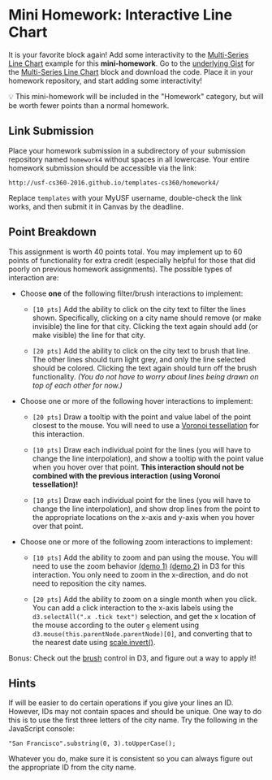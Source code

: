 # Mini Homework: Interactive Line Chart

It is your favorite block again! Add some interactivity to the [Multi-Series Line Chart](http://bl.ocks.org/mbostock/3884955) example for this **mini-homework**. Go to the [underlying Gist](https://gist.github.com/mbostock/3884955) for the [Multi-Series Line Chart](http://bl.ocks.org/mbostock/3884955) block and download the code. Place it in your homework repository, and start adding some interactivity!

:bulb: This mini-homework will be included in the "Homework" category, but will be worth fewer points than a normal homework.

## Link Submission

Place your homework submission in a subdirectory of your submission repository named `homework4` without spaces in all lowercase. Your entire homework submission should be accessible via the link:

```
http://usf-cs360-2016.github.io/templates-cs360/homework4/
```

Replace `templates` with your MyUSF username, double-check the link works, and then submit it in Canvas by the deadline.

## Point Breakdown

This assignment is worth 40 points total. You may implement up to 60 points of functionality for extra credit (especially helpful for those that did poorly on previous homework assignments). The possible types of interaction are:

- Choose **one** of the following filter/brush interactions to implement:

  - `[10 pts]` Add the ability to click on the city text to filter the lines shown. Specifically, clicking on a city name should remove (or make invisible) the line for that city. Clicking the text again should add (or make visible) the line for that city.
  
  - `[20 pts]` Add the ability to click on the city text to brush that line. The other lines should turn light grey, and only the line selected should be colored. Clicking the text again should turn off the brush functionality. *(You do not have to worry about lines being drawn on top of each other for now.)*

- Choose one or more of the following hover interactions to implement:
  
  - `[20 pts]` Draw a tooltip with the point and value label of the point closest to the mouse. You will need to use a [Voronoi tessellation](http://bl.ocks.org/mbostock/8033015) for this interaction.
  
  - `[10 pts]` Draw each individual point for the lines (you will have to change the line interpolation), and show a tooltip with the point value when you hover over that point. **This interaction should not be combined with the previous interaction (using Voronoi tessellation)!**
  
  - `[10 pts]` Draw each individual point for the lines (you will have to change the line interpolation), and show drop lines from the point to the appropriate locations on the x-axis and y-axis when you hover over that point.

- Choose one or more of the following zoom interactions to implement:

  - `[10 pts]` Add the ability to zoom and pan using the mouse. You will need to use the zoom behavior [(demo 1)](http://bl.ocks.org/mbostock/4015254) [(demo 2)](http://bl.ocks.org/mbostock/3892919) in D3 for this interaction. You only need to zoom in the x-direction, and do not need to reposition the city names.

  - `[20 pts]` Add the ability to zoom on a single month when you click. You can add a click interaction to the x-axis labels using the `d3.selectAll(".x .tick text")` selection, and get the x location of the mouse according to the outer `g` element using `d3.mouse(this.parentNode.parentNode)[0]`, and converting that to the nearest date using [scale.invert()](https://github.com/mbostock/d3/wiki/Time-Scales#invert).

Bonus: Check out the [brush](https://github.com/mbostock/d3/wiki/SVG-Controls) control in D3, and figure out a way to apply it!

## Hints

If will be easier to do certain operations if you give your lines an ID. However, IDs may not contain spaces and should be unique. One way to do this is to use the first three letters of the city name. Try the following in the JavaScript console:

```
"San Francisco".substring(0, 3).toUpperCase();
```

Whatever you do, make sure it is consistent so you can always figure out the appropriate ID from the city name.
